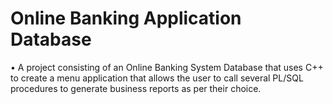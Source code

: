 # Online Banking Application Database
•	A project consisting of an Online Banking System Database that uses C++ to create a menu application that allows the user to call several PL/SQL procedures to generate business reports as per their choice.
